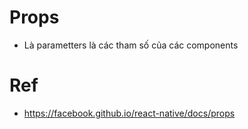 # Props
* Là parametters là các tham số  của các components

# Ref
* https://facebook.github.io/react-native/docs/props

